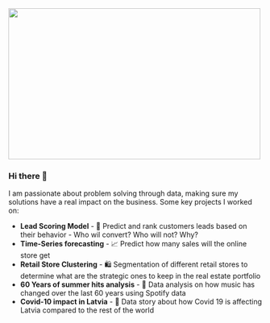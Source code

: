 <img src="https://kit8.net/images/thumbnails/580/386/detailed/4/Man_at_work@2x.png" width="500" height="300">


### Hi there 👋

I am passionate about problem solving through data, making sure my solutions have a real impact on the business. Some key projects I worked on:
- **Lead Scoring Model** - 🛒 Predict and rank customers leads based on their behavior - Who wil convert? Who will not? Why?
- **Time-Series forecasting** - 📈 Predict how many sales will the online store get
- **Retail Store Clustering** - 🛍️ Segmentation of different retail stores to determine what are the strategic ones to keep in the real estate portfolio
- **60 Years of summer hits analysis** - 🎸 Data analysis on how music has changed over the last 60 years using Spotify data 
- **Covid-10 impact in Latvia** - 🦠 Data story about how Covid 19 is affecting Latvia compared to the rest of the world 






<!--
**algerza/algerza** is a ✨ _special_ ✨ repository because its `README.md` (this file) appears on your GitHub profile.

Here are some ideas to get you started:

- 🔭 I’m currently working on ...
- 🌱 I’m currently learning ...
- 👯 I’m looking to collaborate on ...
- 🤔 I’m looking for help with ...
- 💬 Ask me about ...
- 📫 How to reach me: ...
- 😄 Pronouns: ...
- ⚡ Fun fact: ...
-->
